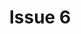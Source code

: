 ---
title: Issue 6
layout: table-of-contents
presentation: abstract
order: 600
class: page-one
outputs:
  - pdf
  - html
---